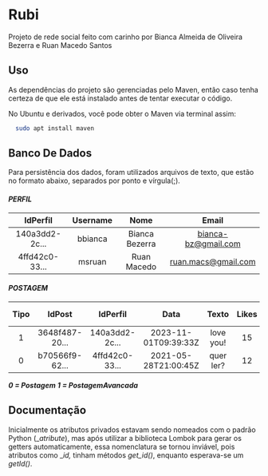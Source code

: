 # Rubi

Projeto de rede social feito com carinho por Bianca Almeida de Oliveira Bezerra e Ruan Macedo Santos


## Uso

As dependências do projeto são gerenciadas pelo Maven, então caso tenha certeza de que ele está instalado antes de tentar executar o código.


No Ubuntu e derivados, você pode obter o Maven via terminal assim:
```bash
  sudo apt install maven
```
## Banco De Dados

Para persistência dos dados, foram utilizados arquivos de texto, que estão no  formato abaixo, separados por ponto e vírgula(;).

#### _PERFIL_

|    IdPerfil    |    Username   |        Nome    |        Email        |
| :--------------: | :-------------: | :--------------: | :-------------------: |
| 140a3dd2-2c... |   bbianca     | Bianca Bezerra | bianca-bz@gmail.com |
| 4ffd42c0-33... |   msruan      | Ruan Macedo    | ruan.macs@gmail.com |

#### _POSTAGEM_

| Tipo |    IdPost      |    IdPerfil    |        Data          | Texto     | Likes | Deslikes | ?ViewsRestantes | ?Hashtahs<> |
| :----: | :--------------: | :--------------: | :--------------------: | :---------: | :-----: | :--------: | :---------------: | :-----------: |
|   1  | 3648f487-20... | 140a3dd2-2c... | 2023-11-01T09:39:33Z | love you! |  15   |    3     |      50         | #love#feel  |     
|   0  | b70566f9-62... | 4ffd42c0-33... | 2021-05-28T21:00:45Z | quer ler? |  12   |    2     |                 |             |

_**0 = Postagem**_
_**1 = PostagemAvancada**_
    
## Documentação

Inicialmente os atributos privados estavam sendo nomeados com o padrão Python (__atribute_), mas após utilizar a biblioteca Lombok para gerar os getters automaticamente, essa nomenclatura se tornou inviável, pois atributos como __id,_ tinham métodos _get_id()_, enquanto esperava-se um _getId()_.

